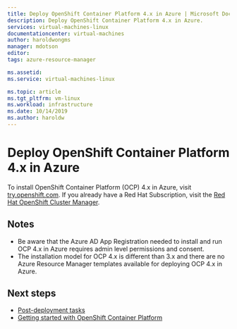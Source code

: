 ```yaml
---
title: Deploy OpenShift Container Platform 4.x in Azure | Microsoft Docs
description: Deploy OpenShift Container Platform 4.x in Azure.
services: virtual-machines-linux
documentationcenter: virtual-machines
author: haroldwongms
manager: mdotson
editor: 
tags: azure-resource-manager

ms.assetid: 
ms.service: virtual-machines-linux

ms.topic: article
ms.tgt_pltfrm: vm-linux
ms.workload: infrastructure
ms.date: 10/14/2019
ms.author: haroldw
---
```


# Deploy OpenShift Container Platform 4.x in Azure

To install OpenShift Container Platform (OCP) 4.x in Azure, visit [try.openshift.com](https://try.openshift.com/). If you already have a Red Hat Subscription, visit the [Red Hat OpenShift Cluster Manager](https://cloud.redhat.com/openshift/install/azure/installer-provisioned).


## Notes

 - Be aware that the Azure AD App Registration needed to install and run OCP 4.x in Azure requires admin level permissions and consent.
 - The installation model for OCP 4.x is different than 3.x and there are no Azure Resource Manager templates available for deploying OCP 4.x in Azure.

## Next steps

- [Post-deployment tasks](./openshift-post-deployment.md)
- [Getting started with OpenShift Container Platform](https://docs.openshift.com)
